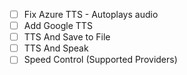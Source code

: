 
- [ ] Fix Azure TTS - Autoplays audio
- [ ] Add Google TTS
- [ ] TTS And Save to File
- [ ] TTS And Speak
- [ ] Speed Control (Supported Providers)
